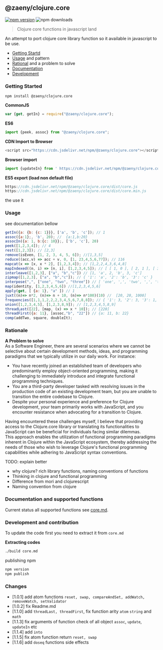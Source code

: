 ## @zaeny/clojure.core

[![npm version](https://img.shields.io/npm/v/@zaeny/clojure.core.svg)](https://www.npmjs.com/package/@zaeny/clojure.core)
![npm downloads](https://img.shields.io/npm/dm/@zaeny/clojure.core.svg)  

> Clojure core functions in javascript land    


An attempt to port clojure core library function so it available in javascript to be use.   


- [Getting Startd](#getting-started)  
- [Usage](#usage) and pattern
- [Rational](#Rational) and a problem to solve
- [Documentation](#documentation)
- [Development](#development)

### Getting Started  
 ``` 
 npm install @zaeny/clojure.core 
 ``` 
**CommonJS**
```js 
var {get, getIn} = require("@zaeny/clojure.core");  
```
**ES6**
```js
import {peek, assoc} from "@zaeny/clojure.core";
```
**CDN Import to Browser**
```js
<script src="https://cdn.jsdelivr.net/npm/@zaeny/clojure.core"></script>
```   
**Browser import**
```js
import {updateIn} from ' https://cdn.jsdelivr.net/npm/@zaeny/clojure.core/+esm';
```
**ES5 export (load non default file)**
```js 
https://cdn.jsdelivr.net/npm/@zaeny/clojure.core/dist/core.js
https://cdn.jsdelivr.net/npm/@zaeny/clojure.core/dist/core.min.js
```
the  use it   

### Usage
see documentation bellow 

```js
getIn({a: {b: {c: 1}}}, ['a', 'b', 'c']); // 1
assoc({a:1};, 'b', 20); //  {a:1,b:20}
assocIn({a: 1, b:{c: 10}};, ['b', 'c'], 20)
peek([1,2,3,4]); // 4
rest([1,2,3]); // [2,3]
remove(isEven, [1, 2, 3, 4, 5, 6]); //[1,3,5]
reduce((acc,v) => acc + v, 0, [1, 23,4,5,6,77]); // 116
mapcat(x => [x, x * 2], [1,2,3,4]); // [1,2,2,4,3,6,4,8]
mapIndexed((n, i) => [n, i], [1,2,3,4,5]); // [ [ 1, 0 ], [ 2, 1 ], [ 3, 2 ], [ 4, 3 ], [ 5, 4]]
interleave([1,2,3], ["a", "b","c"]) // [1, 'a', 2, 'b', 3, 'c']
zipmap([1,2,3], ["a", "b","c"]); // { '1': 'a', '2': 'b', '3': 'c' }
interpose(",", ["one", "two", "three"]) // [ 'one', ',', 'two', ',', 'three' ]
map(identity, [1,2,3,4,5,6]) //[1,2,3,4,5,6]
apply(get, [ {a: 1}, "a" ]) // 1
juxt((n)=> n*2, (n)=> n + 10, (n)=> n*100)(10) //  [20, 20, 1000]
frequencies([1,1,1,2,2,2,3,4,5,6,7,8,8]); // { '1': 3, '2': 3, '3': 1, '4': 1, '5': 1, '6':1, '7': 1, '8': 2 }
union([1,2,3,4,5], [1,2,3,8,9]); // [1,2,3,4,5,8,9]
threadLast([22], [map, (x) => x * 10]); // [220]
threadFirst({a: 11}, [assoc,"b", "22"]) // {a: 11, b: 22}
comp(addTwo, square, doubleIt);
```
   
###  Rationale
**A Problem to solve**   
As a Software Engineer, there are several scenarios where we cannot be selective about certain development methods, ideas, and programming paradigms that we typically utilize in our daily work. For instance:  

- You have recently joined an established team of developers who predominantly employ object-oriented programming, making it challenging to immediately introduce and integrate functional programming techniques.  
- You are a third-party developer tasked with resolving issues in the production code of an existing development team, but you are unable to transition the entire codebase to Clojure.  
- Despite your personal experience and preference for Clojure development, your team primarily works with JavaScript, and you encounter resistance when advocating for a transition to Clojure.  

Having encountered these challenges myself, I believe that providing access to the Clojure.core library or translating its functionalities to JavaScript can be beneficial for individuals facing similar dilemmas.   
This approach enables the utilization of functional programming paradigms inherent in Clojure within the JavaScript ecosystem, thereby addressing the needs of those who wish to leverage Clojure's functional programming capabilities while adhering to JavaScript syntax conventions.

TODO: explain better
 - why clojure?  rich library functions, naming conventions of functions
 - Thinking in clojure and functional programming
 - Difference from mori and clojurescript
 - Naming convention from clojure 


### Documentation and supported functions
Current status all supported functions see [core.md](./core.md). 


### Development and contribution
To update the code first you need to extract it from `core.md` 

**Extracting codes**
```sh
./build core.md
```

publishing npm

```sh
npm version
npm publish
```


### Changes
 - [1.0.1] add atom functions `reset, swap, compareAndSet, addWatch, removeWatch, setValidator`
 - [1.0.2] fix Readme.md
 - [1.1.0] add `threadLast, threadFirst`, fix function arity `atom` `string` and `math`
 - [1.1.3] fix arguments of function check of all object `assoc`, `update`, `updateIn` etc
 - [1.1.4] add `into`
 - [1.1.5] fix atom function return  `reset, swap`
 - [1.1.6] add `doseq` functions side effects
